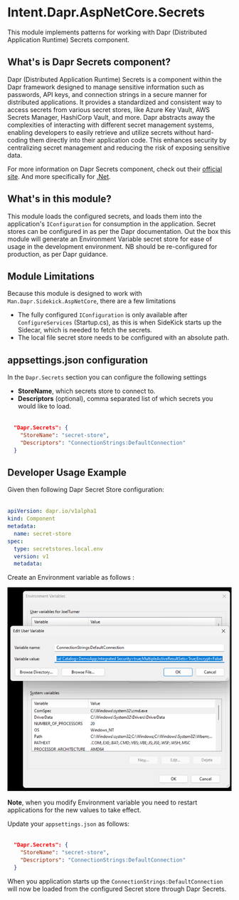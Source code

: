﻿# Intent.Dapr.AspNetCore.Secrets

This module implements patterns for working with Dapr (Distributed Application Runtime) Secrets component.

## What's is Dapr Secrets component?

Dapr (Distributed Application Runtime) Secrets is a component within the Dapr framework designed to manage sensitive information such as passwords, API keys, and connection strings in a secure manner for distributed applications. It provides a standardized and consistent way to access secrets from various secret stores, like Azure Key Vault, AWS Secrets Manager, HashiCorp Vault, and more. Dapr abstracts away the complexities of interacting with different secret management systems, enabling developers to easily retrieve and utilize secrets without hard-coding them directly into their application code. This enhances security by centralizing secret management and reducing the risk of exposing sensitive data.

For more information on Dapr Secrets component, check out their [official site](https://docs.dapr.io/developing-applications/building-blocks/secrets/).
And more specifically for [.Net](https://learn.microsoft.com/en-us/dotnet/architecture/dapr-for-net-developers/secrets-management#use-the-dapr-net-sdk).

## What's in this module?

This module loads the configured secrets, and loads them into the application's `IConfiguration` for consumption in the application. Secret stores can be configured in as per the Dapr documentation.
Out the box this module will generate an Environment Variable secret store for ease of usage in the development environment. NB should be re-configured for production, as per Dapr guidance.

## Module Limitations

Because this module is designed to work with `Man.Dapr.Sidekick.AspNetCore`, there are a few limitations

- The fully configured `IConfiguration` is only available after `ConfigureServices` (Startup.cs), as this is when SideKick starts up the Sidecar, which is needed to fetch the secrets.
- The local file secret store needs to be configured with an absolute path.

## appsettings.json configuration

In the `Dapr.Secrets` section you can configure the following settings

- **StoreName**, which secrets store to connect to. 
- **Descriptors** (optional), comma separated list of which secrets you would like to load.

```json

  "Dapr.Secrets": {
    "StoreName": "secret-store",
    "Descriptors": "ConnectionStrings:DefaultConnection"
  }
```

## Developer Usage Example

Given then following Dapr Secret Store configuration:

```yaml

apiVersion: dapr.io/v1alpha1
kind: Component
metadata:
  name: secret-store
spec:
  type: secretstores.local.env
  version: v1
  metadata:

```

Create an Environment variable  as follows :

![Environment Variable Creation](images/environment-variable.png)

**Note**, when you modify Environment variable you need to restart applications for the new values to take effect.

Update your `appsettings.json` as follows:

```json

  "Dapr.Secrets": {
    "StoreName": "secret-store",
    "Descriptors": "ConnectionStrings:DefaultConnection"
  }

```

When you application starts up the `ConnectionStrings:DefaultConnection` will now be loaded from the configured Secret store through Dapr Secrets.